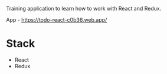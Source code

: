 Training application to learn how to work with React and Redux.

App - https://todo-react-c0b36.web.app/

# Stack

* React
* Redux
